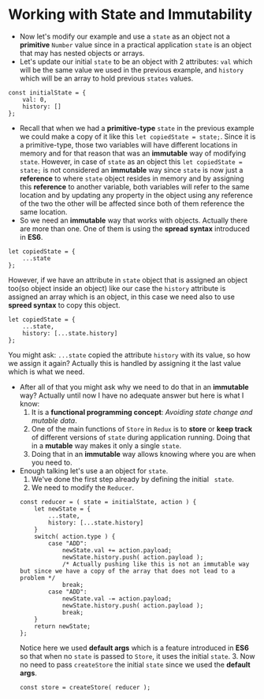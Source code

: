 # Working with State and Immutability
* Now let's modify our example and use a ` state ` as an object not a **primitive** ` Number ` value since in a practical application ` state ` is an object that may has nested objects or arrays.
* Let's update our initial ` state ` to be an object with 2 attributes: ` val ` which will be the same value we used in the previous example, and ` history ` which will be an array to hold previous ` states ` values.
```
const initialState = {
    val: 0,
    history: []
};
```
* Recall that when we had a **primitive-type** ` state ` in the previous example we could make a copy of it like this ` let copiedState = state; `. Since it is a primitive-type, those two variables will have different locations in memory and for that reason that was an **immutable** way of modifying ` state `. However, in case of ` state ` as an object this ` let copiedState = state; ` is not considered an **immutable** way since ` state ` is now just a **reference** to where ` state ` object resides in memory and by assigning this **reference** to another variable, both variables will refer to the same location and by updating any property in the object using any reference of the two the other will be affected since both of them reference the same location.
* So we need an **immutable** way that works with objects. Actually there are more than one. One of them is using the **spread syntax** introduced in **ES6**.
```
let copiedState = {
    ...state
};
```
However, if we have an attribute in ` state ` object that is assigned an object too(so object inside an object) like our case the ` history ` attribute is assigned an array which is an object, in this case we need also to use **spreed syntax** to copy this object.
```
let copiedState = {
    ...state,
    history: [...state.history]
};
```
You might ask: ` ...state ` copied the attribute ` history ` with its value, so how we assign it again? Actually this is handled by assigning it the last value which is what we need.
* After all of that you might ask why we need to do that in an **immutable** way? Actually until now I have no adequate answer but here is what I know:
    1. It is a **functional programming concept**: *Avoiding state change and mutable data*.
    2. One of the main functions of ` Store ` in ` Redux ` is to **store** or **keep track** of different versions of ` state ` during application running. Doing that in a **mutable** way makes it only a single ` state `.
    3. Doing that in an **immutable** way allows knowing where you are when you need to.
* Enough talking let's use a an object for ` state `.
    1. We've done the first step already by defining the initial ` state`.
    2. We need to modify the ` Reducer `.
    ```
    const reducer = ( state = initialState, action ) {
        let newState = {
            ...state,
            history: [...state.history]
        }
        switch( action.type ) {
            case "ADD":
                newState.val += action.payload;
                newState.history.push( action.payload );
                /* Actually pushing like this is not an immutable way but since we have a copy of the array that does not lead to a problem */
                break;
            case "ADD":
                newState.val -= action.payload;
                newState.history.push( action.payload );
                break;
        }
        return newState;
    };
    ```
    Notice here we used **default args** which is a feature introduced in **ES6** so that when no ` state ` is passed to ` Store `, it uses the initial ` state `.
    3. Now no need to pass ` createStore ` the initial ` state ` since we used the **default args**.
    ```
    const store = createStore( reducer );
    ```     
